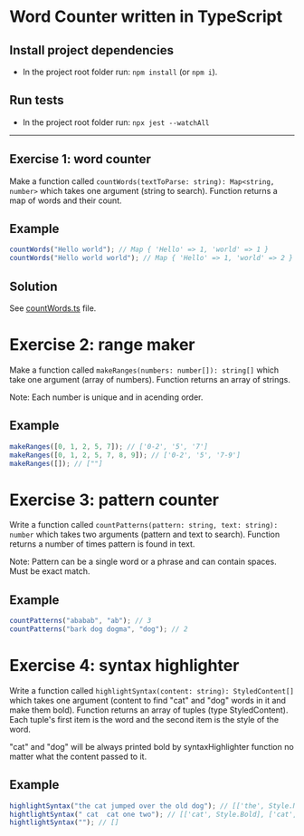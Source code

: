 # Word Counter written in TypeScript

## Install project dependencies

- In the project root folder run: `npm install` (or `npm i`).

## Run tests

- In the project root folder run: `npx jest --watchAll`

---

## Exercise 1: word counter

Make a function called `countWords(textToParse: string): Map<string, number>` which takes one argument (string to search). Function returns a map of words and their count.

## Example

```ts
countWords("Hello world"); // Map { 'Hello' => 1, 'world' => 1 }
countWords("Hello world world"); // Map { 'Hello' => 1, 'world' => 2 }
```

## Solution

See [countWords.ts](/src/countWords.ts) file.

# Exercise 2: range maker

Make a function called `makeRanges(numbers: number[]): string[]` which take one argument (array of numbers). Function returns an array of strings.

Note: Each number is unique and in acending order.

## Example

```ts
makeRanges([0, 1, 2, 5, 7]); // ['0-2', '5', '7']
makeRanges([0, 1, 2, 5, 7, 8, 9]); // ['0-2', '5', '7-9']
makeRanges([]); // [""]
```

# Exercise 3: pattern counter

Write a function called `countPatterns(pattern: string, text: string): number` which takes two arguments (pattern and text to search). Function returns a number of times pattern is found in text.

Note: Pattern can be a single word or a phrase and can contain spaces. Must be exact match.

## Example

```ts
countPatterns("ababab", "ab"); // 3
countPatterns("bark dog dogma", "dog"); // 2
```

# Exercise 4: syntax highlighter

Write a function called `highlightSyntax(content: string): StyledContent[]` which takes one argument (content to find "cat" and "dog" words in it and make them bold). Function returns an array of tuples (type StyledContent). Each tuple's first item is the word and the second item is the style of the word.

"cat" and "dog" will be always printed bold by syntaxHighlighter function no matter what the content passed to it. 

## Example

```ts
highlightSyntax("the cat jumped over the old dog"); // [['the', Style.None], ['cat', Style.Bold], ['jumped', Style.None], ['over', Style.None], ['the', Style.None], ['old', Style.None], ['dog', Style.Bold]]
hightlightSyntax(" cat  cat one two"); // [['cat', Style.Bold], ['cat', Style.Bold], ['one', Style.None], ['two', Style.None]]
hightlightSyntax(""); // []
```
